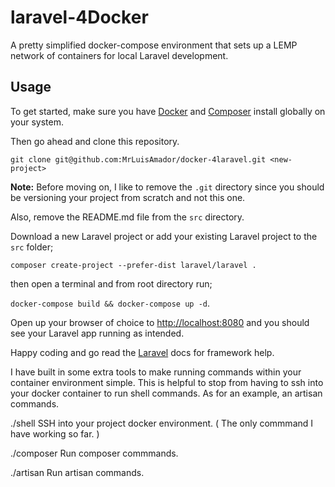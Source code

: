 # laravel-4Docker
A pretty simplified docker-compose environment that sets up a LEMP network of containers for local Laravel development.


## Usage

To get started, make sure you have [Docker](https://docs.docker.com/docker-for-mac/install/) and [Composer](https://getcomposer.org/download/) install globally on your system. 

Then go ahead and clone this repository. 

`git clone git@github.com:MrLuisAmador/docker-4laravel.git <new-project>`

**Note:** Before moving on, I like to remove the `.git` directory since you should be versioning your project from scratch and not this one.

Also, remove the README.md file from the `src` directory.

Download a new Laravel project or add your existing Laravel project to the `src` folder;

`composer create-project --prefer-dist laravel/laravel .`

then open a terminal and from root directory run;

`docker-compose build && docker-compose up -d`. 

Open up your browser of choice to [http://localhost:8080](http://localhost:8080) and you should see your Laravel app running as intended. 

Happy coding and go read the [Laravel](https://laravel.com/docs) docs for framework help.

I have built in some extra tools to make running commands within your container environment simple. This is helpful to stop from having to ssh into your docker container to run shell commands. As for an example, an artisan commands. 

./shell SSH into your project docker environment. ( The only commmand I have working so far. )

./composer Run composer commmands.

./artisan Run artisan commands.